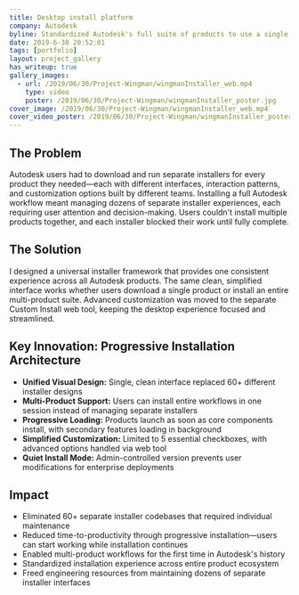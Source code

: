 ```yaml
---
title: Desktop install platform
company: Autodesk
byline: Standardized Autodesk's full suite of products to use a single install SDK
date: 2019-6-30 20:52:01
tags: [portfolio]
layout: project_gallery
has_writeup: true
gallery_images:
  - url: /2019/06/30/Project-Wingman/wingmanInstaller_web.mp4
    type: video
    poster: /2019/06/30/Project-Wingman/wingmanInstaller_poster.jpg
cover_image: /2019/06/30/Project-Wingman/wingmanInstaller_web.mp4
cover_video_poster: /2019/06/30/Project-Wingman/wingmanInstaller_poster.jpg
---
```


## The Problem

Autodesk users had to download and run separate installers for every product they needed—each with different interfaces, interaction patterns, and customization options built by different teams. Installing a full Autodesk workflow meant managing dozens of separate installer experiences, each requiring user attention and decision-making. Users couldn't install multiple products together, and each installer blocked their work until fully complete.

## The Solution

I designed a universal installer framework that provides one consistent experience across all Autodesk products. The same clean, simplified interface works whether users download a single product or install an entire multi-product suite. Advanced customization was moved to the separate Custom Install web tool, keeping the desktop experience focused and streamlined.

## Key Innovation: Progressive Installation Architecture

- **Unified Visual Design:** Single, clean interface replaced 60+ different installer designs
- **Multi-Product Support:** Users can install entire workflows in one session instead of managing separate installers
- **Progressive Loading:** Products launch as soon as core components install, with secondary features loading in background
- **Simplified Customization:** Limited to 5 essential checkboxes, with advanced options handled via web tool
- **Quiet Install Mode:** Admin-controlled version prevents user modifications for enterprise deployments

## Impact

- Eliminated 60+ separate installer codebases that required individual maintenance
- Reduced time-to-productivity through progressive installation—users can start working while installation continues
- Enabled multi-product workflows for the first time in Autodesk's history
- Standardized installation experience across entire product ecosystem
- Freed engineering resources from maintaining dozens of separate installer interfaces
